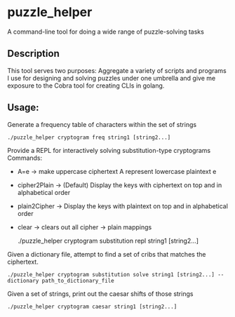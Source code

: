 # puzzle_helper
A command-line tool for doing a wide range of puzzle-solving tasks

## Description
This tool serves two purposes: Aggregate a variety of scripts and programs I use
for designing and solving puzzles under one umbrella and give me exposure to the Cobra
tool for creating CLIs in golang.

## Usage:
Generate a frequency table of characters within the set of strings

    ./puzzle_helper cryptogram freq string1 [string2...]

Provide a REPL for interactively solving substitution-type cryptograms
Commands:
  - A=e -> make uppercase ciphertext A represent lowercase plaintext e
  - cipher2Plain -> (Default) Display the keys with ciphertext on top and in alphabetical order
  - plain2Cipher -> Display the keys with plaintext on top and in alphabetical order
  - clear -> clears out all cipher -> plain mappings


      ./puzzle_helper cryptogram substitution repl string1 [string2...]

Given a dictionary file, attempt to find a set of cribs that matches the ciphertext.

    ./puzzle_helper cryptogram substitution solve string1 [string2...] --dictionary path_to_dictionary_file

Given a set of strings, print out the caesar shifts of those strings

    ./puzzle_helper cryptogram caesar string1 [string2...]
